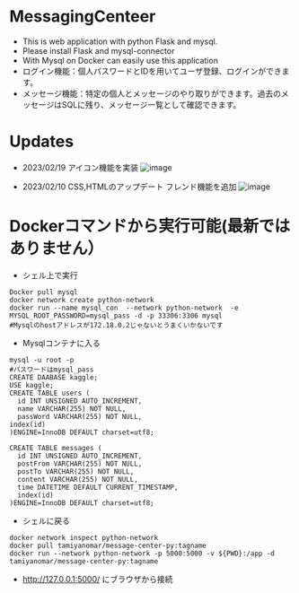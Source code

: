 # MessagingCenteer
- This is web application with python Flask and mysql.
- Please install Flask and mysql-connector
- With Mysql on Docker can easily use this application
- ログイン機能：個人パスワードとIDを用いてユーザ登録、ログインができます。
- メッセージ機能：特定の個人とメッセージのやり取りができます。過去のメッセージはSQLに残り、メッセージ一覧として確認できます。

# Updates

- 2023/02/19 アイコン機能を実装
![image](https://user-images.githubusercontent.com/59043309/219938926-767944ac-2dfa-4e75-9ce2-f2d732c2a07b.png)

- 2023/02/10 CSS,HTMLのアップデート フレンド機能を追加
![image](https://user-images.githubusercontent.com/59043309/218005614-03933c8a-cc0c-4046-8608-7ef8726966e7.png)


# Dockerコマンドから実行可能(最新ではありません）
- シェル上で実行
```
Docker pull mysql
docker network create python-network
docker run --name mysql_con  --network python-network  -e MYSQL_ROOT_PASSWORD=mysql_pass -d -p 33306:3306 mysql
#Mysqlのhostアドレスが172.18.0.2じゃないとうまくいかないです
```
- Mysqlコンテナに入る
```
mysql -u root -p
#パスワードはmysql_pass
CREATE DAABASE kaggle;
USE kaggle;
CREATE TABLE users (
  id INT UNSIGNED AUTO_INCREMENT,
  name VARCHAR(255) NOT NULL,
  passWord VARCHAR(255) NOT NULL,
index(id)
)ENGINE=InnoDB DEFAULT charset=utf8;

CREATE TABLE messages (
  id INT UNSIGNED AUTO_INCREMENT,
  postFrom VARCHAR(255) NOT NULL,
  postTo VARCHAR(255) NOT NULL,
  content VARCHAR(255) NOT NULL,
  time DATETIME DEFAULT CURRENT_TIMESTAMP,
  index(id)
)ENGINE=InnoDB DEFAULT charset=utf8;
```
- シェルに戻る
```
docker network inspect python-network
docker pull tamiyanomar/message-center-py:tagname
docker run --network python-network -p 5000:5000 -v ${PWD}:/app -d tamiyanomar/message-center-py:tagname
```
- http://127.0.0.1:5000/ にブラウザから接続
